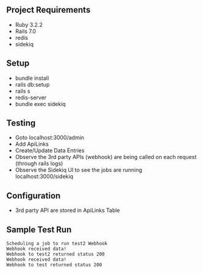 ## Project Requirements
- Ruby 3.2.2
- Rails 7.0
- redis
- sidekiq

## Setup
- bundle install
- rails db:setup
- rails s
- redis-server
- bundle exec sidekiq

## Testing
- Goto localhost:3000/admin
- Add ApiLinks
- Create/Update Data Entries
- Observe the 3rd party APIs (webhook) are being called on each request (through rails logs)
- Observe the Sidekiq UI to see the jobs are running localhost:3000/sidekiq

## Configuration
- 3rd party API are stored in ApiLinks Table

## Sample Test Run
```Scheduling a job to run test Webhook
Scheduling a job to run test2 Webhook
Webhook received data!
Webhook to test2 returned status 200
Webhook received data!
Webhook to test returned status 200
```
